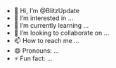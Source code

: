 - 👋 Hi, I’m @BlitzUpdate
- 👀 I’m interested in ...
- 🌱 I’m currently learning ...
- 💞️ I’m looking to collaborate on ...
- 📫 How to reach me ...
- 😄 Pronouns: ...
- ⚡ Fun fact: ...

<!---
BlitzUpdate/BlitzUpdate is a ✨ special ✨ repository because its `README.md` (this file) appears on your GitHub profile.
You can click the Preview link to take a look at your changes.
--->
